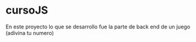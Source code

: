 # cursoJS
En este proyecto lo que se desarrollo fue la parte de back end de un juego (adivina tu numero) 
